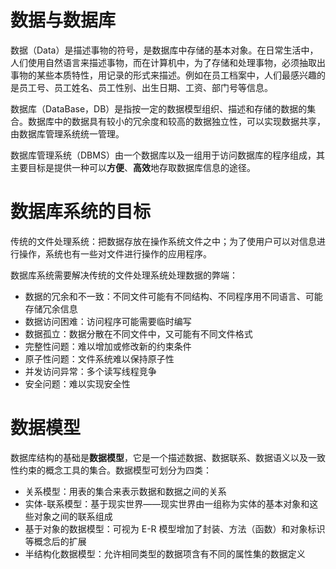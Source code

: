 # 数据与数据库

数据（Data）是描述事物的符号，是数据库中存储的基本对象。在日常生活中，人们使用自然语言来描述事物，而在计算机中，为了存储和处理事物，必须抽取出事物的某些本质特性，用记录的形式来描述。例如在员工档案中，人们最感兴趣的是员工号、员工姓名、员工性别、出生日期、工资、部门号等信息。

数据库（DataBase，DB）是指按一定的数据模型组织、描述和存储的数据的集合。数据库中的数据具有较小的冗余度和较高的数据独立性，可以实现数据共享，由数据库管理系统统一管理。

数据库管理系统（DBMS）由一个数据库以及一组用于访问数据库的程序组成，其主要目标是提供一种可以**方便**、**高效**地存取数据库信息的途径。

# 数据库系统的目标

传统的文件处理系统：把数据存放在操作系统文件之中；为了使用户可以对信息进行操作，系统也有一些对文件进行操作的应用程序。

数据库系统需要解决传统的文件处理系统处理数据的弊端：

- 数据的冗余和不一致：不同文件可能有不同结构、不同程序用不同语言、可能存储冗余信息
- 数据访问困难：访问程序可能需要临时编写
- 数据孤立：数据分散在不同文件中，又可能有不同文件格式
- 完整性问题：难以增加或修改新的约束条件
- 原子性问题：文件系统难以保持原子性
- 并发访问异常：多个读写线程竞争
- 安全问题：难以实现安全性

# 数据模型

数据库结构的基础是**数据模型**，它是一个描述数据、数据联系、数据语义以及一致性约束的概念工具的集合。数据模型可划分为四类：

- 关系模型：用表的集合来表示数据和数据之间的关系
- 实体-联系模型：基于现实世界——现实世界由一组称为实体的基本对象和这些对象之间的联系组成
- 基于对象的数据模型：可视为 E-R 模型增加了封装、方法（函数）和对象标识等概念后的扩展
- 半结构化数据模型：允许相同类型的数据项含有不同的属性集的数据定义

